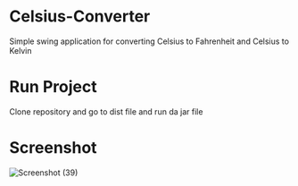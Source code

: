 # Celsius-Converter

  Simple swing application for converting Celsius to Fahrenheit and Celsius to Kelvin

# Run Project

Clone repository and go to dist file and run da jar file

# Screenshot

![Screenshot (39)](https://user-images.githubusercontent.com/95184489/156889603-4119a50f-3b04-4e56-9561-ba60c6754695.png)
